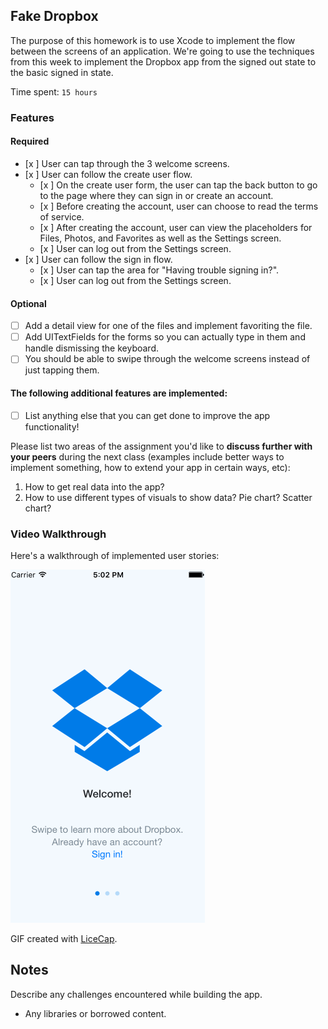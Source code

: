 ## Fake Dropbox

The purpose of this homework is to use Xcode to implement the flow between the screens of an application. We're going to use the techniques from this week to implement the Dropbox app from the signed out state to the basic signed in state.

Time spent: `15 hours`

### Features

#### Required

- [x ] User can tap through the 3 welcome screens.
- [x ] User can follow the create user flow.
  - [x ] On the create user form, the user can tap the back button to go to the page where they can sign in or create an account.
  - [x ] Before creating the account, user can choose to read the terms of service.
  - [x ] After creating the account, user can view the placeholders for Files, Photos, and Favorites as well as the Settings screen.
  - [x ] User can log out from the Settings screen.
- [x ] User can follow the sign in flow.
  - [x ] User can tap the area for "Having trouble signing in?".
  - [x ] User can log out from the Settings screen.

#### Optional

- [ ] Add a detail view for one of the files and implement favoriting the file.
- [ ] Add UITextFields for the forms so you can actually type in them and handle dismissing the keyboard.
- [ ] You should be able to swipe through the welcome screens instead of just tapping them.

#### The following **additional** features are implemented:

- [ ] List anything else that you can get done to improve the app functionality!

Please list two areas of the assignment you'd like to **discuss further with your peers** during the next class (examples include better ways to implement something, how to extend your app in certain ways, etc):

1. How to get real data into the app?
2. How to use different types of visuals to show data? Pie chart? Scatter chart?

### Video Walkthrough 

Here's a walkthrough of implemented user stories:

<img src='https://github.com/chrischantheman/walmartlabs_iOS/blob/master/fake_dropbox/fakedropbox.gif' title='Video Walkthrough' width='' alt='Video Walkthrough' />

GIF created with [LiceCap](http://www.cockos.com/licecap/).

## Notes

Describe any challenges encountered while building the app.

* Any libraries or borrowed content.
